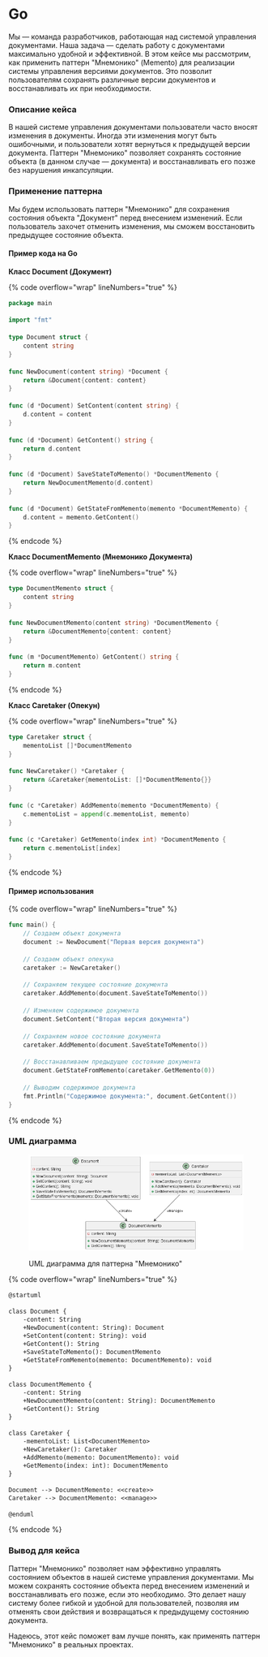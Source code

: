 # Go

Мы — команда разработчиков, работающая над системой управления документами. Наша задача — сделать работу с документами максимально удобной и эффективной. В этом кейсе мы рассмотрим, как применить паттерн "Мнемонико" (Memento) для реализации системы управления версиями документов. Это позволит пользователям сохранять различные версии документов и восстанавливать их при необходимости.

### Описание кейса

В нашей системе управления документами пользователи часто вносят изменения в документы. Иногда эти изменения могут быть ошибочными, и пользователи хотят вернуться к предыдущей версии документа. Паттерн "Мнемонико" позволяет сохранять состояние объекта (в данном случае — документа) и восстанавливать его позже без нарушения инкапсуляции.

### Применение паттерна

Мы будем использовать паттерн "Мнемонико" для сохранения состояния объекта "Документ" перед внесением изменений. Если пользователь захочет отменить изменения, мы сможем восстановить предыдущее состояние объекта.

#### Пример кода на Go

**Класс Document (Документ)**

{% code overflow="wrap" lineNumbers="true" %}
```go
package main

import "fmt"

type Document struct {
    content string
}

func NewDocument(content string) *Document {
    return &Document{content: content}
}

func (d *Document) SetContent(content string) {
    d.content = content
}

func (d *Document) GetContent() string {
    return d.content
}

func (d *Document) SaveStateToMemento() *DocumentMemento {
    return NewDocumentMemento(d.content)
}

func (d *Document) GetStateFromMemento(memento *DocumentMemento) {
    d.content = memento.GetContent()
}
```
{% endcode %}

**Класс DocumentMemento (Мнемонико Документа)**

{% code overflow="wrap" lineNumbers="true" %}
```go
type DocumentMemento struct {
    content string
}

func NewDocumentMemento(content string) *DocumentMemento {
    return &DocumentMemento{content: content}
}

func (m *DocumentMemento) GetContent() string {
    return m.content
}
```
{% endcode %}

**Класс Caretaker (Опекун)**

{% code overflow="wrap" lineNumbers="true" %}
```go
type Caretaker struct {
    mementoList []*DocumentMemento
}

func NewCaretaker() *Caretaker {
    return &Caretaker{mementoList: []*DocumentMemento{}}
}

func (c *Caretaker) AddMemento(memento *DocumentMemento) {
    c.mementoList = append(c.mementoList, memento)
}

func (c *Caretaker) GetMemento(index int) *DocumentMemento {
    return c.mementoList[index]
}
```
{% endcode %}

#### Пример использования

{% code overflow="wrap" lineNumbers="true" %}
```go
func main() {
    // Создаем объект документа
    document := NewDocument("Первая версия документа")

    // Создаем объект опекуна
    caretaker := NewCaretaker()

    // Сохраняем текущее состояние документа
    caretaker.AddMemento(document.SaveStateToMemento())

    // Изменяем содержимое документа
    document.SetContent("Вторая версия документа")

    // Сохраняем новое состояние документа
    caretaker.AddMemento(document.SaveStateToMemento())

    // Восстанавливаем предыдущее состояние документа
    document.GetStateFromMemento(caretaker.GetMemento(0))

    // Выводим содержимое документа
    fmt.Println("Содержимое документа:", document.GetContent())
}
```
{% endcode %}

### UML диаграмма

<figure><img src="../../../../../.gitbook/assets/image (6) (1).png" alt=""><figcaption><p>UML диаграмма для паттерна "Мнемонико"</p></figcaption></figure>

{% code overflow="wrap" lineNumbers="true" %}
```plantuml
@startuml

class Document {
    -content: String
    +NewDocument(content: String): Document
    +SetContent(content: String): void
    +GetContent(): String
    +SaveStateToMemento(): DocumentMemento
    +GetStateFromMemento(memento: DocumentMemento): void
}

class DocumentMemento {
    -content: String
    +NewDocumentMemento(content: String): DocumentMemento
    +GetContent(): String
}

class Caretaker {
    -mementoList: List<DocumentMemento>
    +NewCaretaker(): Caretaker
    +AddMemento(memento: DocumentMemento): void
    +GetMemento(index: int): DocumentMemento
}

Document --> DocumentMemento: <<create>>
Caretaker --> DocumentMemento: <<manage>>

@enduml
```
{% endcode %}

### Вывод для кейса

Паттерн "Мнемонико" позволяет нам эффективно управлять состоянием объектов в нашей системе управления документами. Мы можем сохранять состояние объекта перед внесением изменений и восстанавливать его позже, если это необходимо. Это делает нашу систему более гибкой и удобной для пользователей, позволяя им отменять свои действия и возвращаться к предыдущему состоянию документа.

Надеюсь, этот кейс поможет вам лучше понять, как применять паттерн "Мнемонико" в реальных проектах.
